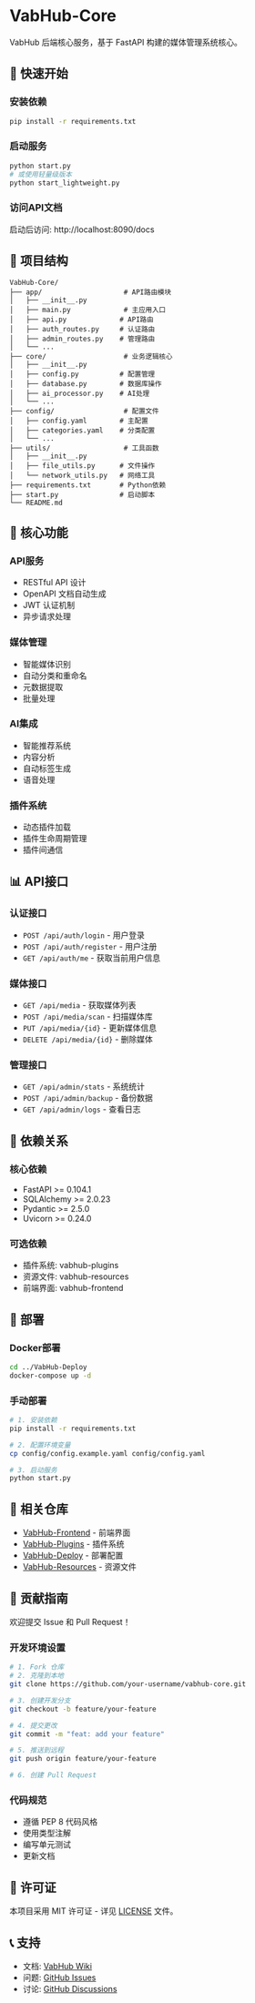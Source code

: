 # VabHub-Core

VabHub 后端核心服务，基于 FastAPI 构建的媒体管理系统核心。

## 🚀 快速开始

### 安装依赖
```bash
pip install -r requirements.txt
```

### 启动服务
```bash
python start.py
# 或使用轻量级版本
python start_lightweight.py
```

### 访问API文档
启动后访问: http://localhost:8090/docs

## 📁 项目结构

```
VabHub-Core/
├── app/                    # API路由模块
│   ├── __init__.py
│   ├── main.py             # 主应用入口
│   ├── api.py             # API路由
│   ├── auth_routes.py     # 认证路由
│   ├── admin_routes.py    # 管理路由
│   └── ...
├── core/                   # 业务逻辑核心
│   ├── __init__.py
│   ├── config.py          # 配置管理
│   ├── database.py        # 数据库操作
│   ├── ai_processor.py    # AI处理
│   └── ...
├── config/                 # 配置文件
│   ├── config.yaml        # 主配置
│   ├── categories.yaml    # 分类配置
│   └── ...
├── utils/                  # 工具函数
│   ├── __init__.py
│   ├── file_utils.py      # 文件操作
│   └── network_utils.py   # 网络工具
├── requirements.txt       # Python依赖
├── start.py               # 启动脚本
└── README.md
```

## 🔧 核心功能

### API服务
- RESTful API 设计
- OpenAPI 文档自动生成
- JWT 认证机制
- 异步请求处理

### 媒体管理
- 智能媒体识别
- 自动分类和重命名
- 元数据提取
- 批量处理

### AI集成
- 智能推荐系统
- 内容分析
- 自动标签生成
- 语音处理

### 插件系统
- 动态插件加载
- 插件生命周期管理
- 插件间通信

## 📊 API接口

### 认证接口
- `POST /api/auth/login` - 用户登录
- `POST /api/auth/register` - 用户注册
- `GET /api/auth/me` - 获取当前用户信息

### 媒体接口
- `GET /api/media` - 获取媒体列表
- `POST /api/media/scan` - 扫描媒体库
- `PUT /api/media/{id}` - 更新媒体信息
- `DELETE /api/media/{id}` - 删除媒体

### 管理接口
- `GET /api/admin/stats` - 系统统计
- `POST /api/admin/backup` - 备份数据
- `GET /api/admin/logs` - 查看日志

## 🔌 依赖关系

### 核心依赖
- FastAPI >= 0.104.1
- SQLAlchemy >= 2.0.23
- Pydantic >= 2.5.0
- Uvicorn >= 0.24.0

### 可选依赖
- 插件系统: vabhub-plugins
- 资源文件: vabhub-resources
- 前端界面: vabhub-frontend

## 🚀 部署

### Docker部署
```bash
cd ../VabHub-Deploy
docker-compose up -d
```

### 手动部署
```bash
# 1. 安装依赖
pip install -r requirements.txt

# 2. 配置环境变量
cp config/config.example.yaml config/config.yaml

# 3. 启动服务
python start.py
```

## 🔗 相关仓库

- [VabHub-Frontend](https://github.com/vabhub/vabhub-frontend) - 前端界面
- [VabHub-Plugins](https://github.com/vabhub/vabhub-plugins) - 插件系统
- [VabHub-Deploy](https://github.com/vabhub/vabhub-deploy) - 部署配置
- [VabHub-Resources](https://github.com/vabhub/vabhub-resources) - 资源文件

## 🤝 贡献指南

欢迎提交 Issue 和 Pull Request！

### 开发环境设置
```bash
# 1. Fork 仓库
# 2. 克隆到本地
git clone https://github.com/your-username/vabhub-core.git

# 3. 创建开发分支
git checkout -b feature/your-feature

# 4. 提交更改
git commit -m "feat: add your feature"

# 5. 推送到远程
git push origin feature/your-feature

# 6. 创建 Pull Request
```

### 代码规范
- 遵循 PEP 8 代码风格
- 使用类型注解
- 编写单元测试
- 更新文档

## 📄 许可证

本项目采用 MIT 许可证 - 详见 [LICENSE](LICENSE) 文件。

## 📞 支持

- 文档: [VabHub Wiki](https://github.com/vabhub/vabhub-wiki)
- 问题: [GitHub Issues](https://github.com/vabhub/vabhub-core/issues)
- 讨论: [GitHub Discussions](https://github.com/vabhub/vabhub-core/discussions)